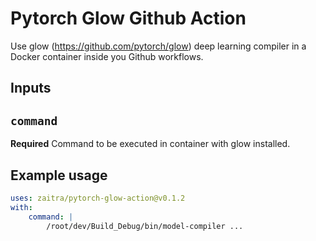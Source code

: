 # Pytorch Glow Github Action

Use glow (https://github.com/pytorch/glow) deep learning compiler in a Docker container inside you Github workflows.

## Inputs

## `command`

**Required** Command to be executed in container with glow installed.

## Example usage

```yaml
uses: zaitra/pytorch-glow-action@v0.1.2
with:
    command: |
        /root/dev/Build_Debug/bin/model-compiler ...
```